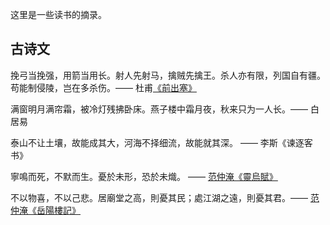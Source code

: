 这里是一些读书的摘录。

## 古诗文

挽弓当挽强，用箭当用长。射人先射马，擒贼先擒王。杀人亦有限，列国自有疆。苟能制侵陵，岂在多杀伤。—— 杜甫[《前出塞》](https://baike.baidu.com/item/%E5%89%8D%E5%87%BA%E5%A1%9E%E4%B9%9D%E9%A6%96/3030377)

满窗明月满帘霜，被冷灯残拂卧床。燕子楼中霜月夜，秋来只为一人长。—— 白居易

泰山不让土壤，故能成其大，河海不择细流，故能就其深。 —— 李斯《谏逐客书》

寧鳴而死，不默而生。憂於未形，恐於未熾。 —— [范仲淹《靈烏賦》](https://zh.wikisource.org/wiki/%E3%80%8C%E5%AF%A7%E9%B3%B4%E8%80%8C%E6%AD%BB%EF%BC%8C%E4%B8%8D%E9%BB%98%E8%80%8C%E7%94%9F%E3%80%8D)

不以物喜，不以己悲。居廟堂之高，則憂其民；處江湖之遠，則憂其君。—— [范仲淹《岳陽樓記》](https://zh.wikisource.org/wiki/%E5%B2%B3%E9%99%BD%E6%A8%93%E8%A8%98)
